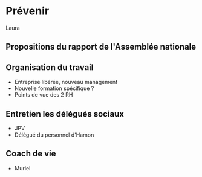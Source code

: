 # Prévenir

Laura

## Propositions du rapport de l'Assemblée nationale 

## Organisation du travail 
- Entreprise libérée, nouveau management 
- Nouvelle formation spécifique ? 
- Points de vue des 2 RH 

## Entretien les délégués sociaux 
- JPV
- Délégué du personnel d'Hamon 


## Coach de vie 
- Muriel 

